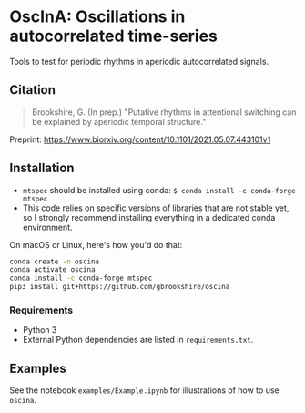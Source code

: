 # OscInA: Oscillations in autocorrelated time-series

Tools to test for periodic rhythms in aperiodic autocorrelated signals.


## Citation

> Brookshire, G. (In prep.) "Putative rhythms in attentional switching can be explained by aperiodic temporal structure."

Preprint:
https://www.biorxiv.org/content/10.1101/2021.05.07.443101v1


## Installation

- `mtspec` should be installed using conda: `$ conda install -c conda-forge mtspec`
- This code relies on specific versions of libraries that are not stable yet, so I strongly recommend installing everything in a dedicated conda environment.

On macOS or Linux, here's how you'd do that:
```bash
conda create -n oscina
conda activate oscina
conda install -c conda-forge mtspec
pip3 install git+https://github.com/gbrookshire/oscina
```


### Requirements

- Python 3
- External Python dependencies are listed in `requirements.txt`.


## Examples

See the notebook `examples/Example.ipynb` for illustrations of how to use `oscina`.

